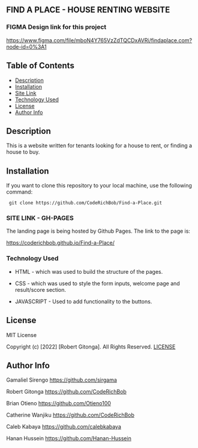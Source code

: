 ## FIND A PLACE - HOUSE RENTING WEBSITE

### FIGMA Design link for this project

https://www.figma.com/file/mboN4Y765VzZdTQCDxAVRi/findaplace.com?node-id=0%3A1

## Table of Contents

- [Description](#description)
- [Installation](#installation)
- [Site Link](#sitelink)
- [Technology Used](#technology-used)
- [License](#license)
- [Author Info](#author-Info)

## Description

<p>This is a website written for tenants looking for a house to rent, or finding a house to buy.</p>

## Installation

<p>If you want to clone this repository to your local machine, use the following command: </p>
<code> git clone https://github.com/CodeRichBob/Find-a-Place.git</code>

### SITE LINK - GH-PAGES

The landing page is being hosted by Github Pages. The link to the page is:

<a href="https://coderichbob.github.io/Find-a-Place/">https://coderichbob.github.io/Find-a-Place/</a>

### Technology Used

- HTML - which was used to build the structure of the pages.

- CSS - which was used to style the form inputs, welcome page and result/score section.

- JAVASCRIPT - Used to add functionality to the buttons.

## License

MIT License

Copyright (c) [2022] [Robert Gitonga]. All Rights Reserved.
<a href="./LICENSE"> LICENSE</a>

## Author Info

Gamaliel Sirengo
https://github.com/sirgama

Robert Gitonga
https://github.com/CodeRichBob

Brian Otieno
https://github.com/Otieno100

Catherine Wanjiku
https://github.com/CodeRichBob

Caleb Kabaya
https://github.com/calebkabaya

Hanan Hussein
https://github.com/Hanan-Hussein
